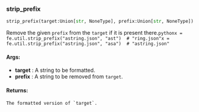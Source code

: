 

### strip_prefix
```python
strip_prefix(target:Union[str, NoneType], prefix:Union[str, NoneType]) -> Union[str, NoneType]
```
Remove the given `prefix` from the `target` if it is present there.```pythonx = fe.util.strip_prefix("astring.json", "ast")  # "ring.json"x = fe.util.strip_prefix("astring.json", "asa")  # "astring.json"```

#### Args:

* **target** :  A string to be formatted.
* **prefix** :  A string to be removed from `target`.

#### Returns:
    The formatted version of `target`.